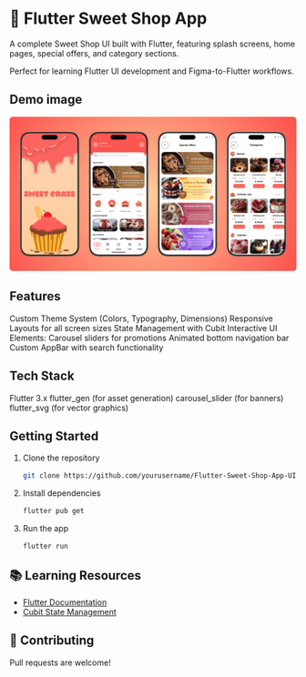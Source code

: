 # 🍰 Flutter Sweet Shop App

A complete Sweet Shop UI built with Flutter, featuring splash screens, home pages, special offers, and category sections.

Perfect for learning Flutter UI development and Figma-to-Flutter workflows.

## Demo image

![Demo](https://raw.githubusercontent.com/ales-dev-studio/Flutter-Sweet-Shop-App-UI/refs/heads/main/assets/images/Demo.jpg)

## Features
Custom Theme System (Colors, Typography, Dimensions)
Responsive Layouts for all screen sizes
State Management with Cubit
Interactive UI Elements:
  Carousel sliders for promotions
  Animated bottom navigation bar
  Custom AppBar with search functionality


## Tech Stack
Flutter 3.x
flutter_gen (for asset generation)
carousel_slider (for banners)
flutter_svg (for vector graphics)

## Getting Started  
1. Clone the repository  
   ```bash
   git clone https://github.com/yourusername/Flutter-Sweet-Shop-App-UI.git
   ```
2. Install dependencies  
   ```bash
   flutter pub get
   ```
3. Run the app  
   ```bash
   flutter run
   ```

## 📚 Learning Resources  
- [Flutter Documentation](https://flutter.dev/docs)  
- [Cubit State Management](https://bloclibrary.dev/#/fluttercubitgettingstarted)  

## 🤝 Contributing  
Pull requests are welcome!
